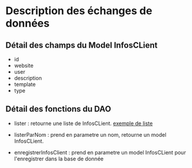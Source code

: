 # Description des échanges de données

## Détail des champs du Model InfosCLient

- id
- website
- user
- description
- template
- type

## Détail des fonctions du DAO

- lister : retourne une liste de InfosCLient. 
[exemple de liste](https://github.com/cegepmatane/projet-mobile-2020-Cyfrinair/blob/master/Donn%C3%A9es/Description%20des%20%C3%A9changes%20de%20donn%C3%A9es/lister.json)
- listerParNom : prend en parametre un nom, retourne un model InfosCLient.

- enregistrerInfosClient : prend en parametre un model InfosCLient pour l'enregistrer dans la base de donnée
